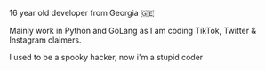 16 year old developer from Georgia 🇬🇪 

Mainly work in Python and GoLang as I am
coding TikTok, Twitter & Instagram claimers.

I used to be a spooky hacker, now i'm a 
stupid coder
